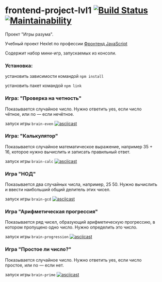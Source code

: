 # frontend-project-lvl1 [![Build Status](https://travis-ci.org/A1RET/frontend-project-lvl1.svg?branch=master)](https://travis-ci.org/A1RET/frontend-project-lvl1) [![Maintainability](https://api.codeclimate.com/v1/badges/cc29620215cdb9a5e1be/maintainability)](https://codeclimate.com/github/A1RET/frontend-project-lvl1/maintainability)
Проект "Игры разума".

Учебный проект Hexlet по профессии [Фронтенд JavaScript](https://ru.hexlet.io/professions/frontend)

Содержит набор мини-игр, запускаемых из консоли.

### Установка:

установить зависимости командой `npm install`

установить пакет командой `npm link`


### Игра: "Проверка на четность"

Показывается случайное число. Нужно ответить yes, если число чётное, или no — если нечётное.

запуск игры `brain-even`
[![asciicast](https://asciinema.org/a/257316.svg)](https://asciinema.org/a/257316)

### Игра: "Калькулятор"

Показывается случайное математическое выражение, например 35 + 16, которое нужно вычислить и записать правильный ответ.

запуск игры `brain-calc`
[![asciicast](https://asciinema.org/a/257317.svg)](https://asciinema.org/a/257317)

### Игра "НОД"

Показывается два случайных числа, например, 25 50. Нужно вычислить и ввести наибольший общий делитель этих чисел. 

запуск игры `brain-gcd`
[![asciicast](https://asciinema.org/a/257319.svg)](https://asciinema.org/a/257319)

### Игра "Арифметическая прогрессия"

Показывается ряд чисел, образующий арифметическую прогрессию, в котором пропущено одно число. Нужно определить это число.

запуск игры `brain-progression`
[![asciicast](https://asciinema.org/a/257320.svg)](https://asciinema.org/a/257320)

### Игра "Простое ли число?"

Показывается случайное число. Нужно ответить yes, если число простое, или no — если нет.

запуск игры `brain-prime`
[![asciicast](https://asciinema.org/a/257321.svg)](https://asciinema.org/a/257321)
